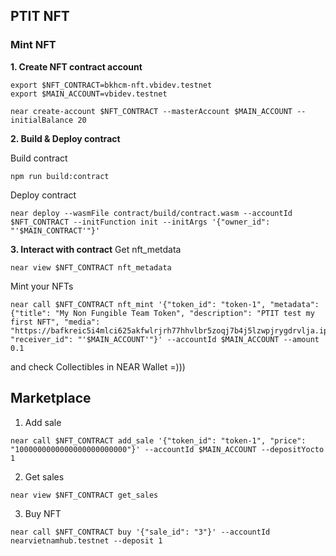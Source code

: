 ## PTIT NFT
### Mint NFT
**1. Create NFT contract account**
```
export $NFT_CONTRACT=bkhcm-nft.vbidev.testnet
export $MAIN_ACCOUNT=vbidev.testnet

near create-account $NFT_CONTRACT --masterAccount $MAIN_ACCOUNT --initialBalance 20
```

**2. Build & Deploy contract**

Build contract
```
npm run build:contract
```

Deploy contract
```
near deploy --wasmFile contract/build/contract.wasm --accountId $NFT_CONTRACT --initFunction init --initArgs '{"owner_id": "'$MAIN_CONTRACT'"}'
```

**3. Interact with contract**
Get nft_metdata
```
near view $NFT_CONTRACT nft_metadata
```

Mint your NFTs
```
near call $NFT_CONTRACT nft_mint '{"token_id": "token-1", "metadata": {"title": "My Non Fungible Team Token", "description": "PTIT test my first NFT", "media": "https://bafkreic5i4mlci625akfwlrjrh77hhvlbr5zoqj7b4j5lzwpjrygdrvlja.ipfs.nftstorage.link"}, "receiver_id": "'$MAIN_ACCOUNT'"}' --accountId $MAIN_ACCOUNT --amount 0.1
```

and check Collectibles in NEAR Wallet =)))


## Marketplace
1. Add sale
```
near call $NFT_CONTRACT add_sale '{"token_id": "token-1", "price": "1000000000000000000000000"}' --accountId $MAIN_ACCOUNT --depositYocto 1
```

2. Get sales
```
near view $NFT_CONTRACT get_sales
```

3. Buy NFT
```
near call $NFT_CONTRACT buy '{"sale_id": "3"}' --accountId nearvietnamhub.testnet --deposit 1
```